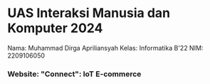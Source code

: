 # UAS Interaksi Manusia dan Komputer 2024
Nama: Muhammad Dirga Apriliansyah
Kelas: Informatika B'22
NIM: 2209106050
### Website: "Connect": IoT E-commerce
